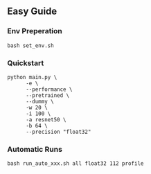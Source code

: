 ## Easy Guide

### Env Preperation
```
bash set_env.sh
```

### Quickstart
```
python main.py \
      -e \
      --performance \
      --pretrained \
      --dummy \
      -w 20 \
      -i 100 \
      -a resnet50 \
      -b 64 \
      --precision "float32"
```

### Automatic Runs
```
bash run_auto_xxx.sh all float32 112 profile
```

